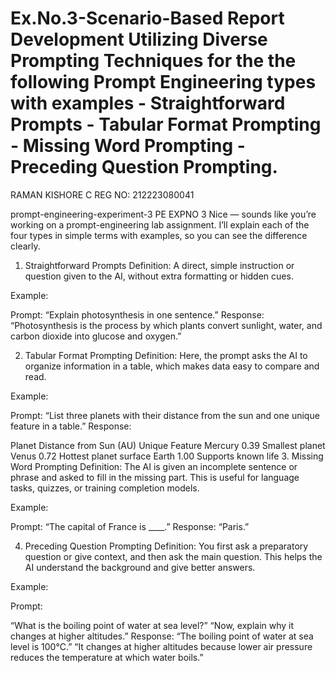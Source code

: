 # Ex.No.3-Scenario-Based Report Development Utilizing Diverse Prompting Techniques for the the following Prompt Engineering types with examples - Straightforward Prompts - Tabular Format Prompting - Missing Word Prompting - Preceding Question Prompting.
RAMAN KISHORE C REG NO: 212223080041

prompt-engineering-experiment-3
PE EXPNO 3 Nice — sounds like you’re working on a prompt-engineering lab assignment. I’ll explain each of the four types in simple terms with examples, so you can see the difference clearly.

1. Straightforward Prompts
Definition: A direct, simple instruction or question given to the AI, without extra formatting or hidden cues.

Example:

Prompt: “Explain photosynthesis in one sentence.” Response: “Photosynthesis is the process by which plants convert sunlight, water, and carbon dioxide into glucose and oxygen.”

2. Tabular Format Prompting
Definition: Here, the prompt asks the AI to organize information in a table, which makes data easy to compare and read.

Example:

Prompt: “List three planets with their distance from the sun and one unique feature in a table.” Response:

Planet	Distance from Sun (AU)	Unique Feature
Mercury	0.39	Smallest planet
Venus	0.72	Hottest planet surface
Earth	1.00	Supports known life
3. Missing Word Prompting
Definition: The AI is given an incomplete sentence or phrase and asked to fill in the missing part. This is useful for language tasks, quizzes, or training completion models.

Example:

Prompt: “The capital of France is ____.” Response: “Paris.”

4. Preceding Question Prompting
Definition: You first ask a preparatory question or give context, and then ask the main question. This helps the AI understand the background and give better answers.

Example:

Prompt:

“What is the boiling point of water at sea level?”
“Now, explain why it changes at higher altitudes.” Response:
“The boiling point of water at sea level is 100°C.”
“It changes at higher altitudes because lower air pressure reduces the temperature at which water boils.”


